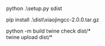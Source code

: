 python .\setup.py sdist

pip install .\dist\xiaojingcc-2.0.0.tar.gz

python -m build
twine check dist/*  
twine upload dist/*    
